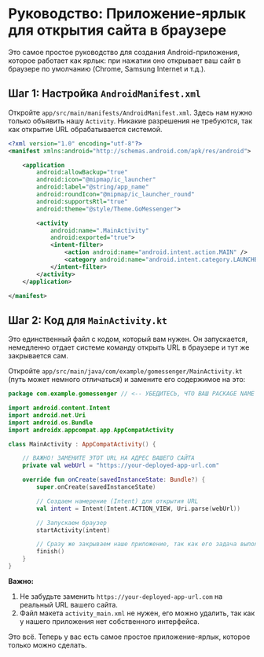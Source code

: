 # Руководство: Приложение-ярлык для открытия сайта в браузере

Это самое простое руководство для создания Android-приложения, которое работает как ярлык: при нажатии оно открывает ваш сайт в браузере по умолчанию (Chrome, Samsung Internet и т.д.).

## Шаг 1: Настройка `AndroidManifest.xml`

Откройте `app/src/main/manifests/AndroidManifest.xml`. Здесь нам нужно только объявить нашу `Activity`. Никакие разрешения не требуются, так как открытие URL обрабатывается системой.

```xml
<?xml version="1.0" encoding="utf-8"?>
<manifest xmlns:android="http://schemas.android.com/apk/res/android">

    <application
        android:allowBackup="true"
        android:icon="@mipmap/ic_launcher"
        android:label="@string/app_name"
        android:roundIcon="@mipmap/ic_launcher_round"
        android:supportsRtl="true"
        android:theme="@style/Theme.GoMessenger">

        <activity
            android:name=".MainActivity"
            android:exported="true">
            <intent-filter>
                <action android:name="android.intent.action.MAIN" />
                <category android:name="android.intent.category.LAUNCHER" />
            </intent-filter>
        </activity>
    </application>

</manifest>
```

## Шаг 2: Код для `MainActivity.kt`

Это единственный файл с кодом, который вам нужен. Он запускается, немедленно отдает системе команду открыть URL в браузере и тут же закрывается сам.

Откройте `app/src/main/java/com/example/gomessenger/MainActivity.kt` (путь может немного отличаться) и замените его содержимое на это:

```kotlin
package com.example.gomessenger // <-- УБЕДИТЕСЬ, ЧТО ВАШ PACKAGE NAME ПРАВИЛЬНЫЙ!

import android.content.Intent
import android.net.Uri
import android.os.Bundle
import androidx.appcompat.app.AppCompatActivity

class MainActivity : AppCompatActivity() {

    // ВАЖНО! ЗАМЕНИТЕ ЭТОТ URL НА АДРЕС ВАШЕГО САЙТА
    private val webUrl = "https://your-deployed-app-url.com"

    override fun onCreate(savedInstanceState: Bundle?) {
        super.onCreate(savedInstanceState)

        // Создаем намерение (Intent) для открытия URL
        val intent = Intent(Intent.ACTION_VIEW, Uri.parse(webUrl))

        // Запускаем браузер
        startActivity(intent)

        // Сразу же закрываем наше приложение, так как его задача выполнена
        finish()
    }
}
```

**Важно:**
1.  Не забудьте заменить `https://your-deployed-app-url.com` на реальный URL вашего сайта.
2.  Файл макета `activity_main.xml` не нужен, его можно удалить, так как у нашего приложения нет собственного интерфейса.

Это всё. Теперь у вас есть самое простое приложение-ярлык, которое только можно сделать.